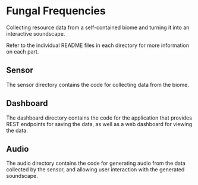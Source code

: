 # Fungal Frequencies
Collecting resource data from a self-contained biome and turning it into an interactive soundscape.

Refer to the individual README files in each directory for more information on each part.

## Sensor
The sensor directory contains the code for collecting data from the biome.

## Dashboard
The dashboard directory contains the code for the application that provides REST endpoints for saving the data, as well as a web dashboard for viewing the data.

## Audio
The audio directory contains the code for generating audio from the data collected by the sensor, and allowing user interaction with the generated soundscape.